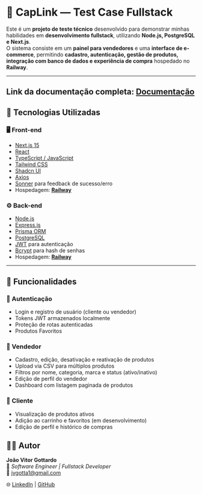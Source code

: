 # 🧩 CapLink — Test Case Fullstack
Este é um **projeto de teste técnico** desenvolvido para demonstrar minhas habilidades em **desenvolvimento fullstack**, utilizando **Node.js, PostgreSQL e Next.js**.  
O sistema consiste em um **painel para vendedores** e uma **interface de e-commerce**, permitindo **cadastro, autenticação, gestão de produtos, integração com banco de dados e experiência de compra** hospedado no **Railway**.


---
## Link da documentação completa: [Documentação](https://docs.google.com/document/d/1CVK-NVExarDxdti_n9_IsFLBaHrMyi5hlLSxAfxCOqA/edit?usp=sharing)

## 🚀 Tecnologias Utilizadas

### 🖥️ Front-end
- [Next.js 15](https://nextjs.org/)
- [React](https://react.dev/)
- [TypeScript / JavaScript](https://www.typescriptlang.org/)
- [Tailwind CSS](https://tailwindcss.com/)
- [Shadcn UI](https://ui.shadcn.com/)
- [Axios](https://axios-http.com/)
- [Sonner](https://sonner.emilkowal.ski/) para feedback de sucesso/erro
- Hospedagem: **[Railway](https://railway.com/)**


### ⚙️ Back-end
- [Node.js](https://nodejs.org/)
- [Express.js](https://expressjs.com/)
- [Prisma ORM](https://www.prisma.io/)
- [PostgreSQL](https://www.postgresql.org/)
- [JWT](https://jwt.io/) para autenticação
- [Bcrypt](https://www.npmjs.com/package/bcrypt) para hash de senhas
- Hospedagem: **[Railway](https://railway.com/)**


---

## 🧠 Funcionalidades

### 👤 Autenticação
- Login e registro de usuário (cliente ou vendedor)
- Tokens JWT armazenados localmente
- Proteção de rotas autenticadas
- Produtos Favoritos

### 🏪 Vendedor
- Cadastro, edição, desativação e reativação de produtos
- Upload via CSV para múltiplos produtos
- Filtros por nome, categoria, marca e status (ativo/inativo)
- Edição de perfil do vendedor
- Dashboard com listagem paginada de produtos

### 🛒 Cliente
- Visualização de produtos ativos
- Adição ao carrinho e favoritos (em desenvolvimento)
- Edição de perfil e histórico de compras


## 🧑‍💻 Autor

**João Vitor Gottardo**  
💼 *Software Engineer | Fullstack Developer*  
📧 [jvgotta1@gmail.com](mailto:jvgotta1@gmail.com)  

🌐 [LinkedIn](https://www.linkedin.com/in/joao-vitor-gottardo/) | [GitHub](https://github.com/jvgottardo)
